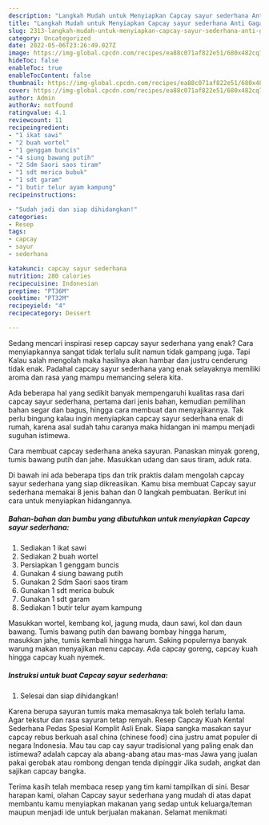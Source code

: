 ```yaml
---
description: "Langkah Mudah untuk Menyiapkan Capcay sayur sederhana Anti Gagal"
title: "Langkah Mudah untuk Menyiapkan Capcay sayur sederhana Anti Gagal"
slug: 2313-langkah-mudah-untuk-menyiapkan-capcay-sayur-sederhana-anti-gagal
category: Uncategorized
date: 2022-05-06T23:26:49.027Z
image: https://img-global.cpcdn.com/recipes/ea88c071af822e51/680x482cq70/capcay-sayur-sederhana-foto-resep-utama.jpg
hideToc: false
enableToc: true
enableTocContent: false
thumbnail: https://img-global.cpcdn.com/recipes/ea88c071af822e51/680x482cq70/capcay-sayur-sederhana-foto-resep-utama.jpg
cover: https://img-global.cpcdn.com/recipes/ea88c071af822e51/680x482cq70/capcay-sayur-sederhana-foto-resep-utama.jpg
author: Admin
authorAv: notfound
ratingvalue: 4.1
reviewcount: 11
recipeingredient:
- "1 ikat sawi"
- "2 buah wortel"
- "1 genggam buncis"
- "4 siung bawang putih"
- "2 Sdm Saori saos tiram"
- "1 sdt merica bubuk"
- "1 sdt garam"
- "1 butir telur ayam kampung"
recipeinstructions:

- "Sudah jadi dan siap dihidangkan!"
categories:
- Resep
tags:
- capcay
- sayur
- sederhana

katakunci: capcay sayur sederhana 
nutrition: 280 calories
recipecuisine: Indonesian
preptime: "PT36M"
cooktime: "PT32M"
recipeyield: "4"
recipecategory: Dessert

---
```



Sedang mencari inspirasi resep capcay sayur sederhana yang enak? Cara menyiapkannya sangat tidak terlalu sulit namun tidak gampang juga. Tapi Kalau salah mengolah maka hasilnya akan hambar dan justru cenderung tidak enak. Padahal capcay sayur sederhana yang enak selayaknya memiliki aroma dan rasa yang mampu memancing selera kita.


Ada beberapa hal yang sedikit banyak mempengaruhi kualitas rasa dari capcay sayur sederhana, pertama dari jenis bahan, kemudian pemilihan bahan segar dan bagus, hingga cara membuat dan menyajikannya. Tak perlu bingung kalau ingin menyiapkan capcay sayur sederhana enak di rumah, karena asal sudah tahu caranya maka hidangan ini mampu menjadi suguhan istimewa.

Cara membuat capcay sederhana aneka sayuran. Panaskan minyak goreng, tumis bawang putih dan jahe. Masukkan udang dan saus tiram, aduk rata.


Di bawah ini ada beberapa tips dan trik praktis dalam mengolah capcay sayur sederhana yang siap dikreasikan. Kamu bisa membuat Capcay sayur sederhana memakai 8 jenis bahan dan 0 langkah pembuatan. Berikut ini cara untuk menyiapkan hidangannya.

<!--inarticleads1-->

##### Bahan-bahan dan bumbu yang dibutuhkan untuk menyiapkan Capcay sayur sederhana:

1. Sediakan 1 ikat sawi
1. Sediakan 2 buah wortel
1. Persiapkan 1 genggam buncis
1. Gunakan 4 siung bawang putih
1. Gunakan 2 Sdm Saori saos tiram
1. Gunakan 1 sdt merica bubuk
1. Gunakan 1 sdt garam
1. Sediakan 1 butir telur ayam kampung


Masukkan wortel, kembang kol, jagung muda, daun sawi, kol dan daun bawang. Tumis bawang putih dan bawang bombay hingga harum, masukkan jahe, tumis kembali hingga harum. Saking populernya banyak warung makan menyajikan menu capcay. Ada capcay goreng, capcay kuah hingga capcay kuah nyemek. 

<!--inarticleads2-->

##### Instruksi untuk buat Capcay sayur sederhana:


1. Selesai dan siap dihidangkan!

Karena berupa sayuran tumis maka memasaknya tak boleh terlalu lama. Agar tekstur dan rasa sayuran tetap renyah. Resep Capcay Kuah Kental Sederhana Pedas Spesial Komplit Asli Enak. Siapa sangka masakan sayur capcay rebus berkuah asal china (chinese food) cina justru amat populer di negara Indonesia. Mau tau cap cay sayur tradisional yang paling enak dan istimewa? adalah capcay ala abang-abang atau mas-mas Jawa yang jualan pakai gerobak atau rombong dengan tenda dipinggir Jika sudah, angkat dan sajikan capcay bangka. 

Terima kasih telah membaca resep yang tim kami tampilkan di sini. Besar harapan kami, olahan Capcay sayur sederhana yang mudah di atas dapat membantu kamu menyiapkan makanan yang sedap untuk keluarga/teman maupun menjadi ide untuk berjualan makanan. Selamat menikmati
